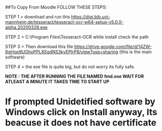 ##To Copy From Moodle
   FOLLOW THESE STEPS:
   
   STEP 1 > download and run this https://digi.bib.uni-mannheim.de/tesseract/tesseract-ocr-w64-setup-v5.0.0-alpha.20200328.exe

   STEP 2 > C:\Program Files\Tesseract-OCR while install check the path 

   STEP 3 > Then download this file https://drive.google.com/file/d/14ZW-8gHop9UGhoPPL8SgdNS3kyEPlrP8/view?usp=sharing (this is the main software)

   STEP 4 > the exe file is quite big, but do not worry its fully safe.
   
**NOTE : THE AFTER RUNNING THE FILE NAMED fmd.exe WAIT FOR ATLEAST A MINUTE IT TAKES TIME TO START UP** 

# If prompted Unidetified software by Windows click on Install anyway, Its beacuse it does not have certificate
